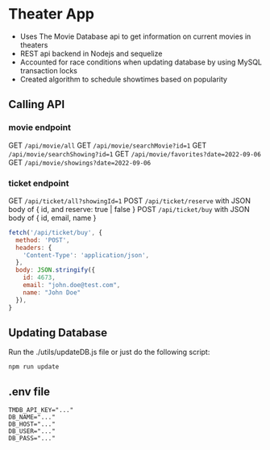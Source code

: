 # Theater App

- Uses The Movie Database api to get information on current movies in theaters
- REST api backend in Nodejs and sequelize
- Accounted for race conditions when updating database by using MySQL transaction locks
- Created algorithm to schedule showtimes based on popularity


## Calling API

### movie endpoint
GET `/api/movie/all`
GET `/api/movie/searchMovie?id=1`
GET `/api/movie/searchShowing?id=1`
GET `/api/movie/favorites?date=2022-09-06`
GET `/api/movie/showings?date=2022-09-06`

### ticket endpoint
GET `/api/ticket/all?showingId=1`
POST `/api/ticket/reserve` with JSON body of { id, and reserve: true | false }
POST `/api/ticket/buy` with JSON body of { id, email, name }
```javascript
fetch('/api/ticket/buy', {
  method: 'POST',
  headers: {
    'Content-Type': 'application/json',
  },
  body: JSON.stringify({
    id: 4673,
    email: "john.doe@test.com",
    name: "John Doe"
  }),
}
```

## Updating Database

Run the ./utils/updateDB.js file or just do the following script:
```
npm run update
```

## .env file
```
TMDB_API_KEY="..."
DB_NAME="..."
DB_HOST="..."
DB_USER="..."
DB_PASS="..."
```